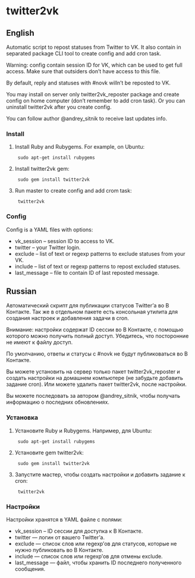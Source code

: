 # twitter2vk

## English
Automatic script to repost statuses from Twitter to VK. It also contain in
separated package CLI tool to create config and add cron task.

Warning: config contain session ID for VK, which can be used to get full access.
Make sure that outsiders don’t have access to this file.

By default, reply and statuses with #novk willn’t be reposted to VK.

You may install on server only twitter2vk_reposter package and create config
on home computer (don’t remember to add cron task). Or you can uninstall
twitter2vk after you create config.

You can follow author @andrey_sitnik to receive last updates info.

### Install
1. Install Ruby and Rubygems. For example, on Ubuntu:
   
        sudo apt-get install rubygems
   
2. Install twitter2vk gem:
   
        sudo gem install twitter2vk
   
3. Run master to create config and add crom task:
   
        twitter2vk

### Config
Config is a YAML files with options:

* vk_session – session ID to access to VK.
* twitter – your Twitter login.
* exclude – list of text or regexp patterns to exclude statuses from your VK.
* include – list of text or regexp patterns to repost excluded statuses.
* last_message – file to contain ID of last reposted message.

## Russian

Автоматический скрипт для публикации статусов Twitter’а во В Контакте. Так же
в отдельном пакете есть консольная утилита для создания настроек и добавления
задачи в cron.

Внимание: настройки содержат ID сессии во В Контакте, с помощью которого можно
получить полный доступ. Убедитесь, что посторонние не имеют к файлу доступ.

По умолчанию, ответы и статусы с #novk не будут публиковаться во В Контакте.

Вы можете установить на сервер только пакет twitter2vk_reposter и создать
настройки на домашнем компьютере (не забудьте добавить задание cron). Или можете
удалить пакет twitter2vk, после настройки.

Вы можете последовать за автором @andrey_sitnik, чтобы получать информацию
о последних обновлениях.

### Установка
1. Установите Ruby и Rubygems. Например, для Ubuntu:
   
        sudo apt-get install rubygems
   
2. Установите gem twitter2vk:
   
        sudo gem install twitter2vk
   
3. Запустите мастер, чтобы создать настройки и добавить задание к cron:
   
        twitter2vk

### Настройки
Настройки хранятся в YAML файле с полями:

* vk_session – ID сессии для доступка к В Контакте.
* twitter — логин от вашего Twitter’а.
* exclude — список слов или regexp’ов для статусов, которые не нужно публиковать
  во В Контакте.
* include — список слов или regexp’ов для отмены exclude.
* last_message — файл, чтобы хранить ID последнего полученного сообщения.
